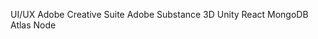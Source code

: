 <!--
- 👋 Hi, I’m @JD-UX
- 👀 I’m interested in ...
- 🌱 I’m currently learning ...
- 💞️ I’m looking to collaborate on ...
- 📫 How to reach me ...
-->

UI/UX
Adobe Creative Suite
Adobe Substance 3D
Unity
React
MongoDB Atlas
Node

<!---
JD-UX/JD-UX is a ✨ special ✨ repository because its `README.md` (this file) appears on your GitHub profile.
You can click the Preview link to take a look at your changes.
--->
